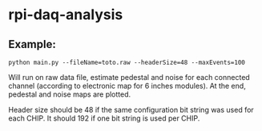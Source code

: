 # rpi-daq-analysis


## Example:

```python main.py --fileName=toto.raw --headerSize=48 --maxEvents=100```

Will run on raw data file, estimate pedestal and noise for each connected channel (according to electronic map for 6 inches modules). At the end, pedestal and noise maps are plotted.

Header size should be 48 if the same configuration bit string was used for each CHIP. It should 192 if one bit string is used per CHIP. 
